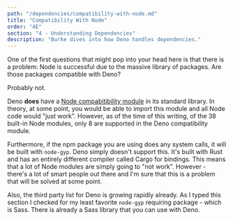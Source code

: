 ```yaml
---
path: "/dependencies/compatibility-with-node.md"
title: "Compatibility With Node"
order: "4E"
section: "4 - Understanding Dependencies"
description: "Burke dives into how Deno handles dependencies."
---
```


One of the first questions that might pop into your head here is that there is a problem: Node is successful due to the massive library of packages. Are those packages compatible with Deno?

Probably not.

Deno **does** have a [Node compabitibility module](https://deno.land/std@0.67.0/node/README.md) in its standard library. In theory, at some point, you would be able to import this module and all Node code would "just work". However, as of the time of this writing, of the 38 built-in Node modules, only 8 are supported in the Deno compatibility module.

Furthermore, if the npm package you are using does any system calls, it will be built with `node-gyp`. Deno simply doesn't support this. It's built with Rust and has an entirely different compiler called Cargo for bindings. This means that a lot of Node modules are simply going to "not work". However - there's a lot of smart people out there and I'm sure that this is a problem that will be solved at some point.

Also, the third party list for Deno is growing rapidly already. As I typed this section I checked for my least favorite `node-gyp` requiring package - which is Sass. There is already a Sass library that you can use with Deno.
